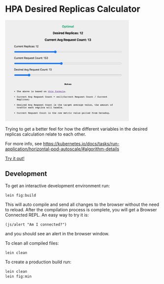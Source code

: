 # HPA Desired Replicas Calculator

<img src="screenshot.png" width="80%" />

Trying to get a better feel for how the different variables in the desired replicas calculation relate to each other.

For more info, see https://kubernetes.io/docs/tasks/run-application/horizontal-pod-autoscale/#algorithm-details

[Try it out!](https://jaydeesimon.github.io/hpa-calc/)

## Development

To get an interactive development environment run:

    lein fig:build

This will auto compile and send all changes to the browser without the
need to reload. After the compilation process is complete, you will
get a Browser Connected REPL. An easy way to try it is:

    (js/alert "Am I connected?")

and you should see an alert in the browser window.

To clean all compiled files:

	lein clean

To create a production build run:

	lein clean
	lein fig:min
